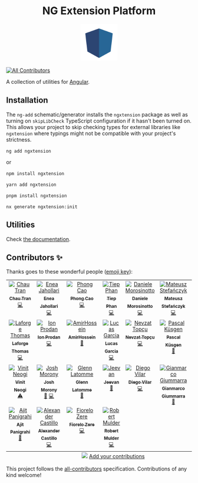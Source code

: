 <h1 align="center">NG Extension Platform</h1>
<p align="center"> 
<img src="/docs/public/logo.svg" width="100px" height="100px">
</p>

<!-- ALL-CONTRIBUTORS-BADGE:START - Do not remove or modify this section -->
[![All Contributors](https://img.shields.io/badge/all_contributors-25-orange.svg?style=flat-square)](#contributors-)
<!-- ALL-CONTRIBUTORS-BADGE:END -->

A collection of utilities for [Angular](https://angular.io).

## Installation

The `ng-add` schematic/generator installs the `ngxtension` package as well as turning on `skipLibCheck` TypeScript configuration if it hasn't been turned on.
This allows your project to skip checking types for external libraries like `ngxtension` where typings might not be compatible with your project's strictness.

```shell
ng add ngxtension
```

or

```shell
npm install ngxtension
```

```shell
yarn add ngxtension
```

```shell
pnpm install ngxtension
```

```shell
nx generate ngxtension:init
```

## Utilities

<!-- UTILITIES:START -->

Check [the documentation](https://ngxtension.netlify.app/).

<!-- UTILITIES:END -->

## Contributors ✨

Thanks goes to these wonderful people ([emoji key](https://allcontributors.org/docs/en/emoji-key)):

<!-- ALL-CONTRIBUTORS-LIST:START - Do not remove or modify this section -->
<!-- prettier-ignore-start -->
<!-- markdownlint-disable -->
<table>
  <tbody>
    <tr>
      <td align="center" valign="top" width="14.28%"><a href="https://nartc.me/"><img src="https://avatars.githubusercontent.com/u/25516557?v=4?s=100" width="100px;" alt="Chau Tran"/><br /><sub><b>Chau Tran</b></sub></a><br /><a href="https://github.com/nartc/ngxtension-platform/commits?author=nartc" title="Code">💻</a></td>
      <td align="center" valign="top" width="14.28%"><a href="https://eneajaho.me"><img src="https://avatars.githubusercontent.com/u/25394362?v=4?s=100" width="100px;" alt="Enea Jahollari"/><br /><sub><b>Enea Jahollari</b></sub></a><br /><a href="https://github.com/nartc/ngxtension-platform/commits?author=eneajaho" title="Code">💻</a></td>
      <td align="center" valign="top" width="14.28%"><a href="https://github.com/develite98"><img src="https://avatars.githubusercontent.com/u/43846216?v=4?s=100" width="100px;" alt="Phong Cao"/><br /><sub><b>Phong Cao</b></sub></a><br /><a href="https://github.com/nartc/ngxtension-platform/commits?author=develite98" title="Code">💻</a></td>
      <td align="center" valign="top" width="14.28%"><a href="https://www.tiepphan.com/"><img src="https://avatars.githubusercontent.com/u/7151365?v=4?s=100" width="100px;" alt="Tiep Phan"/><br /><sub><b>Tiep Phan</b></sub></a><br /><a href="https://github.com/nartc/ngxtension-platform/commits?author=tieppt" title="Code">💻</a></td>
      <td align="center" valign="top" width="14.28%"><a href="https://twitter.com/dmorosinotto"><img src="https://avatars.githubusercontent.com/u/3982050?v=4?s=100" width="100px;" alt="Daniele Morosinotto"/><br /><sub><b>Daniele Morosinotto</b></sub></a><br /><a href="https://github.com/nartc/ngxtension-platform/commits?author=dmorosinotto" title="Code">💻</a></td>
      <td align="center" valign="top" width="14.28%"><a href="https://houseofangular.io/"><img src="https://avatars.githubusercontent.com/u/67691339?v=4?s=100" width="100px;" alt="Mateusz Stefańczyk"/><br /><sub><b>Mateusz Stefańczyk</b></sub></a><br /><a href="https://github.com/nartc/ngxtension-platform/commits?author=va-stefanek" title="Code">💻</a></td>
      <td align="center" valign="top" width="14.28%"><a href="https://github.com/tomer953"><img src="https://avatars.githubusercontent.com/u/1807493?v=4?s=100" width="100px;" alt="Tomer953"/><br /><sub><b>Tomer953</b></sub></a><br /><a href="https://github.com/nartc/ngxtension-platform/commits?author=tomer953" title="Documentation">📖</a> <a href="https://github.com/nartc/ngxtension-platform/commits?author=tomer953" title="Code">💻</a></td>
    </tr>
    <tr>
      <td align="center" valign="top" width="14.28%"><a href="https://thomaslaforge.dev/home"><img src="https://avatars.githubusercontent.com/u/30832608?v=4?s=100" width="100px;" alt="Laforge Thomas"/><br /><sub><b>Laforge Thomas</b></sub></a><br /><a href="https://github.com/nartc/ngxtension-platform/commits?author=tomalaforge" title="Code">💻</a></td>
      <td align="center" valign="top" width="14.28%"><a href="https://yon.fun/"><img src="https://avatars.githubusercontent.com/u/6537167?v=4?s=100" width="100px;" alt="Ion Prodan"/><br /><sub><b>Ion Prodan</b></sub></a><br /><a href="https://github.com/nartc/ngxtension-platform/commits?author=wanoo21" title="Code">💻</a></td>
      <td align="center" valign="top" width="14.28%"><a href="https://github.com/amirhosseinfaraji"><img src="https://avatars.githubusercontent.com/u/15232909?v=4?s=100" width="100px;" alt="AmirHossein"/><br /><sub><b>AmirHossein</b></sub></a><br /><a href="https://github.com/nartc/ngxtension-platform/commits?author=amirhosseinfaraji" title="Documentation">📖</a></td>
      <td align="center" valign="top" width="14.28%"><a href="https://github.com/LcsGa"><img src="https://avatars.githubusercontent.com/u/58547290?v=4?s=100" width="100px;" alt="Lucas Garcia"/><br /><sub><b>Lucas Garcia</b></sub></a><br /><a href="https://github.com/nartc/ngxtension-platform/commits?author=LcsGa" title="Code">💻</a></td>
      <td align="center" valign="top" width="14.28%"><a href="https://nevzatopcu.medium.com"><img src="https://avatars.githubusercontent.com/u/33401667?v=4?s=100" width="100px;" alt="Nevzat Topçu"/><br /><sub><b>Nevzat Topçu</b></sub></a><br /><a href="https://github.com/nartc/ngxtension-platform/commits?author=nevzatopcu" title="Code">💻</a></td>
      <td align="center" valign="top" width="14.28%"><a href="https://ksgn.dev"><img src="https://avatars.githubusercontent.com/u/498197?v=4?s=100" width="100px;" alt="Pascal Küsgen"/><br /><sub><b>Pascal Küsgen</b></sub></a><br /><a href="https://github.com/nartc/ngxtension-platform/commits?author=Pascalmh" title="Documentation">📖</a></td>
      <td align="center" valign="top" width="14.28%"><a href="http://dalenguyen.me"><img src="https://avatars.githubusercontent.com/u/14116156?v=4?s=100" width="100px;" alt="Dale Nguyen"/><br /><sub><b>Dale Nguyen</b></sub></a><br /><a href="https://github.com/nartc/ngxtension-platform/commits?author=dalenguyen" title="Code">💻</a></td>
    </tr>
    <tr>
      <td align="center" valign="top" width="14.28%"><a href="https://github.com/vneogi199"><img src="https://avatars.githubusercontent.com/u/20491952?v=4?s=100" width="100px;" alt="Vinit Neogi"/><br /><sub><b>Vinit Neogi</b></sub></a><br /><a href="https://github.com/nartc/ngxtension-platform/commits?author=vneogi199" title="Tests">⚠️</a></td>
      <td align="center" valign="top" width="14.28%"><a href="https://www.joshmorony.com"><img src="https://avatars.githubusercontent.com/u/2578009?v=4?s=100" width="100px;" alt="Josh Morony"/><br /><sub><b>Josh Morony</b></sub></a><br /><a href="https://github.com/nartc/ngxtension-platform/commits?author=joshuamorony" title="Documentation">📖</a> <a href="https://github.com/nartc/ngxtension-platform/commits?author=joshuamorony" title="Code">💻</a></td>
      <td align="center" valign="top" width="14.28%"><a href="https://github.com/cskiwi"><img src="https://avatars.githubusercontent.com/u/847540?v=4?s=100" width="100px;" alt="Glenn Latomme"/><br /><sub><b>Glenn Latomme</b></sub></a><br /><a href="https://github.com/nartc/ngxtension-platform/commits?author=cskiwi" title="Documentation">📖</a></td>
      <td align="center" valign="top" width="14.28%"><a href="https://jeevanmahesha.github.io"><img src="https://avatars.githubusercontent.com/u/34814862?v=4?s=100" width="100px;" alt="Jeevan "/><br /><sub><b>Jeevan </b></sub></a><br /><a href="https://github.com/nartc/ngxtension-platform/commits?author=JeevanMahesha" title="Documentation">📖</a></td>
      <td align="center" valign="top" width="14.28%"><a href="https://github.com/diegovilar"><img src="https://avatars.githubusercontent.com/u/759416?v=4?s=100" width="100px;" alt="Diego Vilar"/><br /><sub><b>Diego Vilar</b></sub></a><br /><a href="https://github.com/nartc/ngxtension-platform/commits?author=diegovilar" title="Code">💻</a></td>
      <td align="center" valign="top" width="14.28%"><a href="https://github.com/gianmarcogiummarra"><img src="https://avatars.githubusercontent.com/u/9169021?v=4?s=100" width="100px;" alt="Gianmarco Giummarra"/><br /><sub><b>Gianmarco Giummarra</b></sub></a><br /><a href="https://github.com/nartc/ngxtension-platform/commits?author=gianmarcogiummarra" title="Documentation">📖</a></td>
      <td align="center" valign="top" width="14.28%"><a href="https://jamm.dev"><img src="https://avatars.githubusercontent.com/u/526352?v=4?s=100" width="100px;" alt="Evgeniy OZ"/><br /><sub><b>Evgeniy OZ</b></sub></a><br /><a href="https://github.com/nartc/ngxtension-platform/commits?author=e-oz" title="Code">💻</a></td>
    </tr>
    <tr>
      <td align="center" valign="top" width="14.28%"><a href="https://beta.ajitpanigrahi.com"><img src="https://avatars.githubusercontent.com/u/19947758?v=4?s=100" width="100px;" alt="Ajit Panigrahi"/><br /><sub><b>Ajit Panigrahi</b></sub></a><br /><a href="https://github.com/nartc/ngxtension-platform/commits?author=ajitzero" title="Documentation">📖</a></td>
      <td align="center" valign="top" width="14.28%"><a href="https://github.com/palexcast"><img src="https://avatars.githubusercontent.com/u/15246162?v=4?s=100" width="100px;" alt="Alexander Castillo"/><br /><sub><b>Alexander Castillo</b></sub></a><br /><a href="https://github.com/nartc/ngxtension-platform/commits?author=palexcast" title="Code">💻</a></td>
      <td align="center" valign="top" width="14.28%"><a href="https://github.com/fiorelozere"><img src="https://avatars.githubusercontent.com/u/47506023?v=4?s=100" width="100px;" alt="Fiorelo Zere"/><br /><sub><b>Fiorelo Zere</b></sub></a><br /><a href="https://github.com/nartc/ngxtension-platform/commits?author=fiorelozere" title="Code">💻</a></td>
      <td align="center" valign="top" width="14.28%"><a href="http://www.creativeid.nl"><img src="https://avatars.githubusercontent.com/u/4688582?v=4?s=100" width="100px;" alt="Robert Mulder"/><br /><sub><b>Robert Mulder</b></sub></a><br /><a href="https://github.com/nartc/ngxtension-platform/commits?author=robbaman" title="Code">💻</a></td>
    </tr>
  </tbody>
  <tfoot>
    <tr>
      <td align="center" size="13px" colspan="7">
        <img src="https://raw.githubusercontent.com/all-contributors/all-contributors-cli/1b8533af435da9854653492b1327a23a4dbd0a10/assets/logo-small.svg">
          <a href="https://all-contributors.js.org/docs/en/bot/usage">Add your contributions</a>
        </img>
      </td>
    </tr>
  </tfoot>
</table>

<!-- markdownlint-restore -->
<!-- prettier-ignore-end -->

<!-- ALL-CONTRIBUTORS-LIST:END -->

This project follows the [all-contributors](https://github.com/all-contributors/all-contributors) specification. Contributions of any kind welcome!

